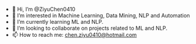 - 👋 Hi, I’m @ZiyuChen0410
- 👀 I’m interested in Machine Learning, Data Mining, NLP and Automation
- 🌱 I’m currently learning ML and NLP.
- 💞️ I’m looking to collaborate on projects related to ML and NLP.
- 📫 How to reach me: chen.ziyu0410@hotmail.com
<!---
ZiyuChen0410/ZiyuChen0410 is a ✨ special ✨ repository because its `README.md` (this file) appears on your GitHub profile.
You can click the Preview link to take a look at your changes.
--->
